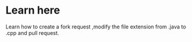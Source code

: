 # Learn here
Learn how to create a fork request ,modify the file extension from .java to .cpp and pull request.
